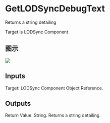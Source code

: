 # GetLODSyncDebugText

Returns a string detailing

Target is LODSync Component

## 图示

![]($-20221218-18261178.png)

## Inputs

Target: LODSync Component Object Reference.  

## Outputs

Return Value: String. Returns a string detailing.

